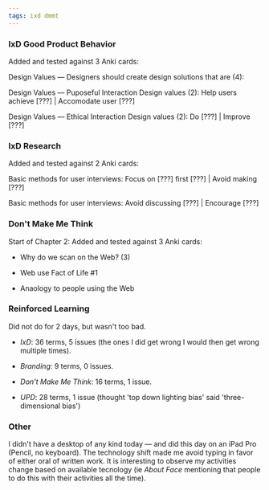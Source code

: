 ```yaml
---
tags: ixd dmmt
---
```


### IxD Good Product Behavior

Added and tested against 3 Anki cards:

Design Values — Designers should create design solutions that are (4):

Design Values — Puposeful Interaction Design values (2): Help users achieve [???] | Accomodate user [???]

Design Values — Ethical Interaction Design values (2): Do [???] | Improve [???]


### IxD Research

Added and tested against 2 Anki cards:

Basic methods for user interviews: Focus on [???] first [???] | Avoid making [???]

Basic methods for user interviews: Avoid discussing [???] | Encourage [???]


### Don't Make Me Think

Start of Chapter 2: Added and tested against 3 Anki cards:

* Why do we scan on the Web? (3)

* Web use Fact of Life #1

* Anaology to people using the Web

### Reinforced Learning

Did not do for 2 days, but wasn't too bad.

* *IxD*: 36 terms, 5 issues (the ones I did get wrong I would then get wrong multiple times).

* *Branding*: 9 terms, 0 issues.

* *Don't Make Me Think*: 16 terms, 1 issue.

* *UPD*: 28 terms, 1 issue (thought 'top down lighting bias' said 'three-dimensional bias')

### Other

I didn't have a desktop of any kind today — and did this day on an iPad Pro (Pencil, no keyboard). The technology shift made me avoid typing in favor of either oral of written work. It is interesting to observe my activities change based on available tecnology (ie *About Face* mentioning that people to do this with their activities all the time).
